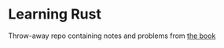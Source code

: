 # Learning Rust

Throw-away repo containing notes and problems from [the book](https://doc.rust-lang.org/book/)